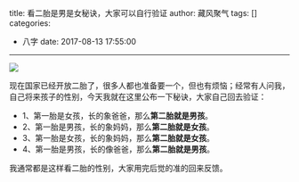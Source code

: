 title: 看二胎是男是女秘诀，大家可以自行验证
author: 藏风聚气
tags: []
categories:
  - 八字
date: 2017-08-13 17:55:00
---

![](http://fs-image.pull.net.cn/17-8-13/51792058.jpg!800)

现在国家已经开放二胎了，很多人都也准备要一个，但也有烦恼；经常有人问我，自己将来孩子的性别，今天我就在这里公布一下秘诀，大家自己回去验证：

- 1、第一胎是女孩，长的象爸爸，那么**第二胎就是男孩**。
- 2、第一胎是男孩，长的象妈妈，那么**第二胎就是女孩**。
- 3、第一胎是女孩，长的象妈妈，那么**第二胎就是女孩**。
- 4、第一胎是男孩，长的像爸爸，那么**第二胎就是男孩**。

我通常都是这样看二胎的性别，大家用完后觉的准的回来反馈。



